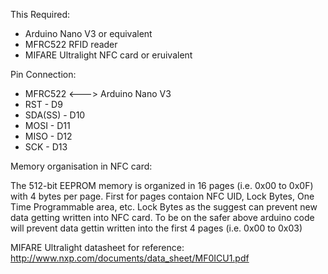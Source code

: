 This Required:
- Arduino Nano V3 or equivalent
- MFRC522 RFID reader
- MIFARE Ultralight NFC card or eruivalent

Pin Connection:
 * MFRC522 <---> Arduino Nano V3
 *  RST      - D9
 *  SDA(SS)  - D10
 *  MOSI     - D11
 *  MISO     - D12
 *  SCK      - D13
 
Memory organisation in NFC card:

The 512-bit EEPROM memory is organized in 16 pages (i.e. 0x00 to 0x0F) with 4 bytes per page. First for pages contaion NFC UID,
Lock Bytes, One Time Programmable area, etc. Lock Bytes as the suggest can prevent new data getting written into NFC card. 
To be on the safer above arduino code will prevent data gettin written into the first 4 pages (i.e. 0x00 to 0x03)
 
MIFARE Ultralight datasheet for reference:
http://www.nxp.com/documents/data_sheet/MF0ICU1.pdf
